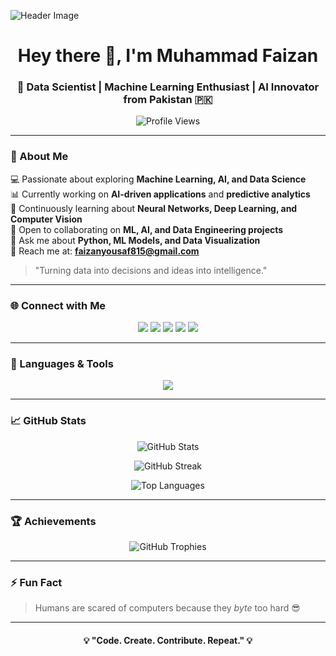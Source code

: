 ![Header Image](https://repository-images.githubusercontent.com/290870599/1a50bbf2-d463-43f3-be74-d490a1a24f60)

<h1 align="center">Hey there 👋, I'm Muhammad Faizan</h1>
<h3 align="center">🚀 Data Scientist | Machine Learning Enthusiast | AI Innovator from Pakistan 🇵🇰</h3>

<p align="center">
  <img src="https://komarev.com/ghpvc/?username=faizan-yousaf&label=Profile%20Views&color=0e75b6&style=flat" alt="Profile Views" />
</p>

---

### 🌌 About Me  

💻 Passionate about exploring **Machine Learning, AI, and Data Science**  
📊 Currently working on **AI-driven applications** and **predictive analytics**  
🧠 Continuously learning about **Neural Networks, Deep Learning, and Computer Vision**  
🤝 Open to collaborating on **ML, AI, and Data Engineering projects**  
💬 Ask me about **Python, ML Models, and Data Visualization**  
📧 Reach me at: **faizanyousaf815@gmail.com**  

> "Turning data into decisions and ideas into intelligence."

---

### 🌐 Connect with Me  

<p align="center">
  <a href="https://twitter.com/faizany26996790" target="_blank"><img src="https://img.shields.io/badge/Twitter-1DA1F2.svg?style=for-the-badge&logo=Twitter&logoColor=white"/></a>
  <a href="https://linkedin.com/in/mrfaizanyousaf" target="_blank"><img src="https://img.shields.io/badge/LinkedIn-0A66C2.svg?style=for-the-badge&logo=LinkedIn&logoColor=white"/></a>
  <a href="https://kaggle.com/muhammad_faizan.dev" target="_blank"><img src="https://img.shields.io/badge/Kaggle-20BEFF.svg?style=for-the-badge&logo=Kaggle&logoColor=white"/></a>
  <a href="https://fb.com/faizan.yousaf.3538" target="_blank"><img src="https://img.shields.io/badge/Facebook-1877F2.svg?style=for-the-badge&logo=Facebook&logoColor=white"/></a>
  <a href="https://www.hackerrank.com/faizanyousaf815" target="_blank"><img src="https://img.shields.io/badge/Hackerrank-2EC866.svg?style=for-the-badge&logo=Hackerrank&logoColor=white"/></a>
</p>

---

### 🧠 Languages & Tools  

<p align="center">
  <img src="https://skillicons.dev/icons?i=python,tensorflow,pytorch,sklearn,opencv,html,css,js,react,git,github,linux,aws,mysql,figma,photoshop,vscode&perline=9" />
</p>

---

### 📈 GitHub Stats  

<p align="center">
  <img src="https://github-readme-stats.vercel.app/api?username=faizan-yousaf&show_icons=true&theme=tokyonight" alt="GitHub Stats" />
</p>

<p align="center">
  <img src="https://github-readme-streak-stats.herokuapp.com/?user=faizan-yousaf&theme=tokyonight" alt="GitHub Streak" />
</p>

<p align="center">
  <img src="https://github-readme-stats.vercel.app/api/top-langs?username=faizan-yousaf&show_icons=true&locale=en&layout=compact&theme=tokyonight" alt="Top Languages" />
</p>

---

### 🏆 Achievements  

<p align="center">
  <img src="https://github-profile-trophy.vercel.app/?username=faizan-yousaf&theme=tokyonight&margin-w=15&margin-h=15&no-frame=true" alt="GitHub Trophies" />
</p>

---

### ⚡ Fun Fact  
> Humans are scared of computers because they *byte* too hard 😎  

---

<h4 align="center">💡 "Code. Create. Contribute. Repeat." 💡</h4>
